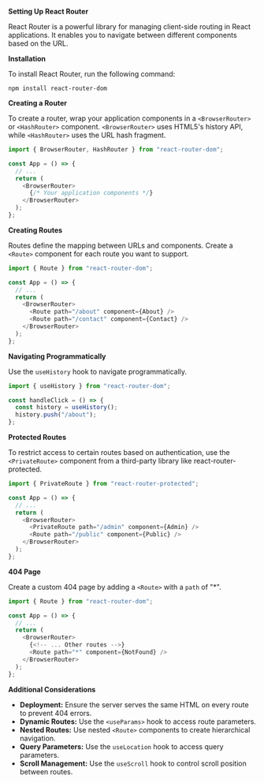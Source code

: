 **Setting Up React Router**

React Router is a powerful library for managing client-side routing in React applications. It enables you to navigate between different components based on the URL.

**Installation**

To install React Router, run the following command:

```
npm install react-router-dom
```

**Creating a Router**

To create a router, wrap your application components in a `<BrowserRouter>` or `<HashRouter>` component. `<BrowserRouter>` uses HTML5's history API, while `<HashRouter>` uses the URL hash fragment.

```javascript
import { BrowserRouter, HashRouter } from "react-router-dom";

const App = () => {
  // ...
  return (
    <BrowserRouter>
      {/* Your application components */}
    </BrowserRouter>
  );
};
```

**Creating Routes**

Routes define the mapping between URLs and components. Create a `<Route>` component for each route you want to support.

```javascript
import { Route } from "react-router-dom";

const App = () => {
  // ...
  return (
    <BrowserRouter>
      <Route path="/about" component={About} />
      <Route path="/contact" component={Contact} />
    </BrowserRouter>
  );
};
```

**Navigating Programmatically**

Use the `useHistory` hook to navigate programmatically.

```javascript
import { useHistory } from "react-router-dom";

const handleClick = () => {
  const history = useHistory();
  history.push("/about");
};
```

**Protected Routes**

To restrict access to certain routes based on authentication, use the `<PrivateRoute>` component from a third-party library like react-router-protected.

```javascript
import { PrivateRoute } from "react-router-protected";

const App = () => {
  // ...
  return (
    <BrowserRouter>
      <PrivateRoute path="/admin" component={Admin} />
      <Route path="/public" component={Public} />
    </BrowserRouter>
  );
};
```

**404 Page**

Create a custom 404 page by adding a `<Route>` with a `path` of "*".

```javascript
import { Route } from "react-router-dom";

const App = () => {
  // ...
  return (
    <BrowserRouter>
      {<!-- ... Other routes -->}
      <Route path="*" component={NotFound} />
    </BrowserRouter>
  );
};
```

**Additional Considerations**

* **Deployment:** Ensure the server serves the same HTML on every route to prevent 404 errors.
* **Dynamic Routes:** Use the `<useParams>` hook to access route parameters.
* **Nested Routes:** Use nested `<Route>` components to create hierarchical navigation.
* **Query Parameters:** Use the `useLocation` hook to access query parameters.
* **Scroll Management:** Use the `useScroll` hook to control scroll position between routes.
